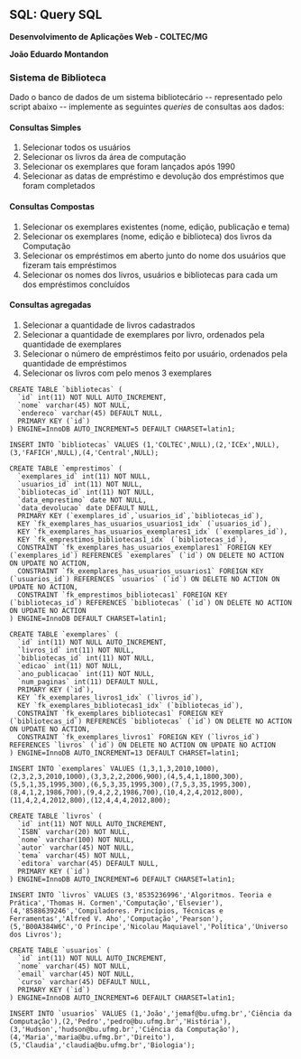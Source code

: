 ## SQL: Query SQL

**Desenvolvimento de Aplicações Web - COLTEC/MG**

**João Eduardo Montandon**

### Sistema de Biblioteca 

Dado o banco de dados de um sistema bibliotecário -- representado pelo script abaixo -- implemente as seguintes *queries* de consultas aos dados:

#### Consultas Simples

1. Selecionar todos os usuários
2. Selecionar os livros da área de computação
3. Selecionar os exemplares que foram lançados após 1990
4. Selecionar as datas de empréstimo e devolução dos empréstimos que foram completados

#### Consultas Compostas

1. Selecionar os exemplares existentes (nome, edição, publicação e tema)
2. Selecionar os exemplares (nome, edição e biblioteca) dos livros da Computação
3. Selecionar os empréstimos em aberto junto do nome dos usuários que fizeram tais empréstimos
4. Selecionar os nomes dos livros, usuários e bibliotecas para cada um dos empréstimos concluídos

#### Consultas agregadas

1. Selecionar a quantidade de livros cadastrados
2. Selecionar a quantidade de exemplares por livro, ordenados pela quantidade de exemplares
3. Selecionar o número de empréstimos feito por usuário, ordenados pela quantidade de empréstimos
4. Selecionar os livros com pelo menos 3 exemplares


```
CREATE TABLE `bibliotecas` (
  `id` int(11) NOT NULL AUTO_INCREMENT,
  `nome` varchar(45) NOT NULL,
  `endereco` varchar(45) DEFAULT NULL,
  PRIMARY KEY (`id`)
) ENGINE=InnoDB AUTO_INCREMENT=5 DEFAULT CHARSET=latin1;

INSERT INTO `bibliotecas` VALUES (1,'COLTEC',NULL),(2,'ICEx',NULL),(3,'FAFICH',NULL),(4,'Central',NULL);

CREATE TABLE `emprestimos` (
  `exemplares_id` int(11) NOT NULL,
  `usuarios_id` int(11) NOT NULL,
  `bibliotecas_id` int(11) NOT NULL,
  `data_emprestimo` date NOT NULL,
  `data_devolucao` date DEFAULT NULL,
  PRIMARY KEY (`exemplares_id`,`usuarios_id`,`bibliotecas_id`),
  KEY `fk_exemplares_has_usuarios_usuarios1_idx` (`usuarios_id`),
  KEY `fk_exemplares_has_usuarios_exemplares1_idx` (`exemplares_id`),
  KEY `fk_emprestimos_bibliotecas1_idx` (`bibliotecas_id`),
  CONSTRAINT `fk_exemplares_has_usuarios_exemplares1` FOREIGN KEY (`exemplares_id`) REFERENCES `exemplares` (`id`) ON DELETE NO ACTION ON UPDATE NO ACTION,
  CONSTRAINT `fk_exemplares_has_usuarios_usuarios1` FOREIGN KEY (`usuarios_id`) REFERENCES `usuarios` (`id`) ON DELETE NO ACTION ON UPDATE NO ACTION,
  CONSTRAINT `fk_emprestimos_bibliotecas1` FOREIGN KEY (`bibliotecas_id`) REFERENCES `bibliotecas` (`id`) ON DELETE NO ACTION ON UPDATE NO ACTION
) ENGINE=InnoDB DEFAULT CHARSET=latin1;

CREATE TABLE `exemplares` (
  `id` int(11) NOT NULL AUTO_INCREMENT,
  `livros_id` int(11) NOT NULL,
  `bibliotecas_id` int(11) NOT NULL,
  `edicao` int(11) NOT NULL,
  `ano_publicacao` int(11) NOT NULL,
  `num_paginas` int(11) DEFAULT NULL,
  PRIMARY KEY (`id`),
  KEY `fk_exemplares_livros1_idx` (`livros_id`),
  KEY `fk_exemplares_bibliotecas1_idx` (`bibliotecas_id`),
  CONSTRAINT `fk_exemplares_bibliotecas1` FOREIGN KEY (`bibliotecas_id`) REFERENCES `bibliotecas` (`id`) ON DELETE NO ACTION ON UPDATE NO ACTION,
  CONSTRAINT `fk_exemplares_livros1` FOREIGN KEY (`livros_id`) REFERENCES `livros` (`id`) ON DELETE NO ACTION ON UPDATE NO ACTION
) ENGINE=InnoDB AUTO_INCREMENT=13 DEFAULT CHARSET=latin1;

INSERT INTO `exemplares` VALUES (1,3,1,3,2010,1000),(2,3,2,3,2010,1000),(3,3,2,2,2006,900),(4,5,4,1,1800,300),(5,5,1,35,1995,300),(6,5,3,35,1995,300),(7,5,3,35,1995,300),(8,4,1,2,1986,700),(9,4,2,2,1986,700),(10,4,2,4,2012,800),(11,4,2,4,2012,800),(12,4,4,4,2012,800);

CREATE TABLE `livros` (
  `id` int(11) NOT NULL AUTO_INCREMENT,
  `ISBN` varchar(20) NOT NULL,
  `nome` varchar(100) NOT NULL,
  `autor` varchar(45) NOT NULL,
  `tema` varchar(45) NOT NULL,
  `editora` varchar(45) DEFAULT NULL,
  PRIMARY KEY (`id`)
) ENGINE=InnoDB AUTO_INCREMENT=6 DEFAULT CHARSET=latin1;

INSERT INTO `livros` VALUES (3,'8535236996','Algoritmos. Teoria e Prática','Thomas H. Cormen','Computação','Elsevier'),(4,'8588639246','Compiladores. Princípios, Técnicas e Ferramentas','Alfred V. Aho','Computação','Pearson'),(5,'B00A384W6C','O Príncipe','Nicolau Maquiavel','Política','Universo dos Livros');

CREATE TABLE `usuarios` (
  `id` int(11) NOT NULL AUTO_INCREMENT,
  `nome` varchar(45) NOT NULL,
  `email` varchar(45) NOT NULL,
  `curso` varchar(45) DEFAULT NULL,
  PRIMARY KEY (`id`)
) ENGINE=InnoDB AUTO_INCREMENT=6 DEFAULT CHARSET=latin1;

INSERT INTO `usuarios` VALUES (1,'João','jemaf@bu.ufmg.br','Ciência da Computação'),(2,'Pedro','pedro@bu.ufmg.br','História'),(3,'Hudson','hudson@bu.ufmg.br','Ciência da Computação'),(4,'Maria','maria@bu.ufmg.br','Direito'),(5,'Claudia','claudia@bu.ufmg.br','Biologia');
```
